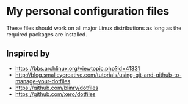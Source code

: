 # My personal configuration files

These files should work on all major Linux distributions as long as the required packages are installed.

## Inspired by

- https://bbs.archlinux.org/viewtopic.php?id=41331
- http://blog.smalleycreative.com/tutorials/using-git-and-github-to-manage-your-dotfiles
- https://github.com/blinry/dotfiles
- https://github.com/xero/dotfiles
